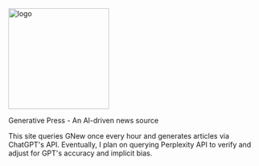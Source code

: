 <img width="200" alt="logo" src="https://github.com/user-attachments/assets/05a545be-fb82-4938-8945-e812e2b45206">

Generative Press - An AI-driven news source

This site queries GNew once every hour and generates articles via ChatGPT's API.  Eventually, I plan on querying Perplexity API to verify and adjust for GPT's accuracy and implicit bias.
